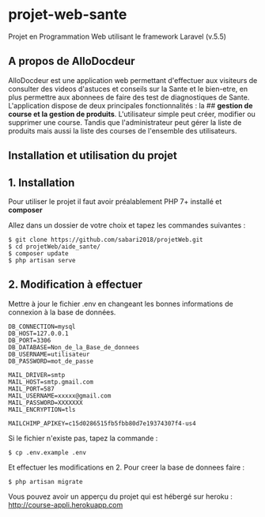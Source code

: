 # projet-web-sante
Projet en Programmation Web utilisant le framework Laravel (v.5.5)
## A propos de AlloDocdeur

AlloDocdeur est une application web permettant d'effectuer aux visiteurs de consulter des videos d'astuces et conseils sur la Sante et le bien-etre, en plus permettre aux abonnees de faire des test de diagnostiques de Sante. 
L'application dispose de deux principales fonctionnalités : la ## <b>gestion de course et la gestion de produits</b>. 
L'utilisateur simple peut créer, modifier ou supprimer une course. Tandis que l'administrateur peut gérer la liste de produits mais aussi la liste des courses de l'ensemble des utilisateurs.

## Installation et  utilisation du projet
## 1. Installation
Pour utiliser le projet il faut avoir préalablement PHP 7+ installé et **composer**

Allez dans un dossier de votre choix et tapez les commandes suivantes :
```
$ git clone https://github.com/sabari2018/projetWeb.git
$ cd projetWeb/aide_sante/
$ composer update
$ php artisan serve
```
## 2. Modification à effectuer
Mettre à jour le fichier .env en changeant les bonnes informations de connexion à la base de données.
```
DB_CONNECTION=mysql
DB_HOST=127.0.0.1
DB_PORT=3306
DB_DATABASE=Non_de_la_Base_de_donnees
DB_USERNAME=utilisateur
DB_PASSWORD=mot_de_passe

MAIL_DRIVER=smtp
MAIL_HOST=smtp.gmail.com
MAIL_PORT=587
MAIL_USERNAME=xxxxx@gmail.com
MAIL_PASSWORD=XXXXXXX
MAIL_ENCRYPTION=tls

MAILCHIMP_APIKEY=c15d0286515fb5fbb80d7e19374307f4-us4
```
Si le fichier n'existe pas, tapez la commande :

```
$ cp .env.example .env
```
Et effectuer les modifications en 2.
Pour creer la base de donnees faire :
```
$ php artisan migrate
```


Vous pouvez avoir un apperçu du projet qui est hébergé sur heroku : 
http://course-appli.herokuapp.com

